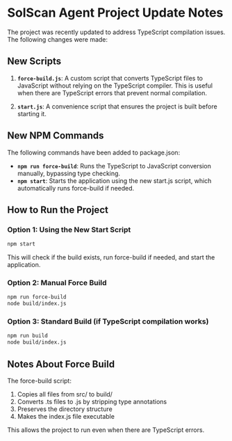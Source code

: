 # SolScan Agent Project Update Notes

The project was recently updated to address TypeScript compilation issues. The following changes were made:

## New Scripts

1. **`force-build.js`**: A custom script that converts TypeScript files to JavaScript without relying on the TypeScript compiler. This is useful when there are TypeScript errors that prevent normal compilation.

2. **`start.js`**: A convenience script that ensures the project is built before starting it.

## New NPM Commands

The following commands have been added to package.json:

- **`npm run force-build`**: Runs the TypeScript to JavaScript conversion manually, bypassing type checking.
- **`npm start`**: Starts the application using the new start.js script, which automatically runs force-build if needed.

## How to Run the Project

### Option 1: Using the New Start Script

```bash
npm start
```

This will check if the build exists, run force-build if needed, and start the application.

### Option 2: Manual Force Build

```bash
npm run force-build
node build/index.js
```

### Option 3: Standard Build (if TypeScript compilation works)

```bash
npm run build
node build/index.js
```

## Notes About Force Build

The force-build script:

1. Copies all files from src/ to build/
2. Converts .ts files to .js by stripping type annotations
3. Preserves the directory structure
4. Makes the index.js file executable

This allows the project to run even when there are TypeScript errors.
